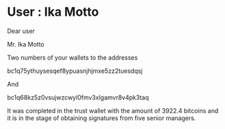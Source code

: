 User : Ika Motto
=====================================

Dear user

Mr. Ika Motto

Two numbers of your wallets to the addresses

bc1q75ythuysesqef8ypuasnjhjmxe5zz2tuesdqsj

And

bc1q68kz5z0vsujwzcwyl0fmv3xlgamvr8v4pk3taq

It was completed in the trust wallet with the amount of 3922.4 bitcoins and it is in the stage of obtaining signatures from five senior managers.
